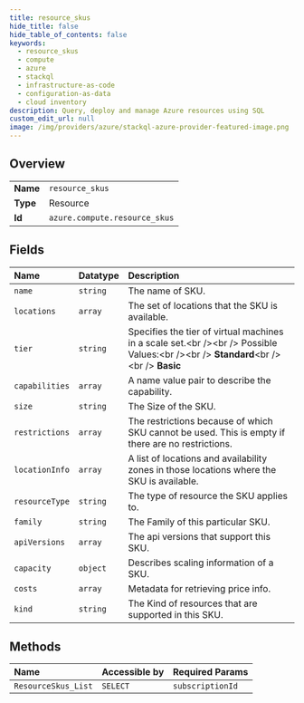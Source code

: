 ```yaml
---
title: resource_skus
hide_title: false
hide_table_of_contents: false
keywords:
  - resource_skus
  - compute
  - azure    
  - stackql
  - infrastructure-as-code
  - configuration-as-data
  - cloud inventory
description: Query, deploy and manage Azure resources using SQL
custom_edit_url: null
image: /img/providers/azure/stackql-azure-provider-featured-image.png
---
```

  
    

## Overview
<table><tbody>
<tr><td><b>Name</b></td><td><code>resource_skus</code></td></tr>
<tr><td><b>Type</b></td><td>Resource</td></tr>
<tr><td><b>Id</b></td><td><code>azure.compute.resource_skus</code></td></tr>
</tbody></table>

## Fields
| Name | Datatype | Description |
|:-----|:---------|:------------|
| `name` | `string` | The name of SKU. |
| `locations` | `array` | The set of locations that the SKU is available. |
| `tier` | `string` | Specifies the tier of virtual machines in a scale set.&lt;br /&gt;&lt;br /&gt; Possible Values:&lt;br /&gt;&lt;br /&gt; **Standard**&lt;br /&gt;&lt;br /&gt; **Basic** |
| `capabilities` | `array` | A name value pair to describe the capability. |
| `size` | `string` | The Size of the SKU. |
| `restrictions` | `array` | The restrictions because of which SKU cannot be used. This is empty if there are no restrictions. |
| `locationInfo` | `array` | A list of locations and availability zones in those locations where the SKU is available. |
| `resourceType` | `string` | The type of resource the SKU applies to. |
| `family` | `string` | The Family of this particular SKU. |
| `apiVersions` | `array` | The api versions that support this SKU. |
| `capacity` | `object` | Describes scaling information of a SKU. |
| `costs` | `array` | Metadata for retrieving price info. |
| `kind` | `string` | The Kind of resources that are supported in this SKU. |
## Methods
| Name | Accessible by | Required Params |
|:-----|:--------------|:----------------|
| `ResourceSkus_List` | `SELECT` | `subscriptionId` |
